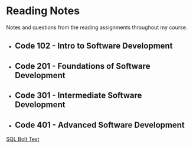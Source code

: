 # Reading Notes
Notes and questions from the reading assignments throughout my course.

- ## Code 102 - Intro to Software Development
- ## Code 201 - Foundations of Software Development
- ## Code 301 - Intermediate Software Development
- ## Code 401 - Advanced Software Development


[SQL Bolt Test](/SQl/README.md)


